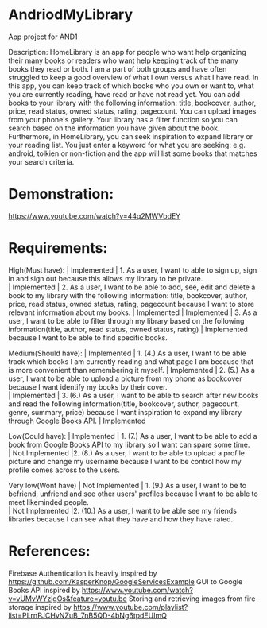 # AndriodMyLibrary
App project for AND1

Description:
HomeLibrary is an app for people who want help organizing their many books or readers who want help keeping track of the many books they read or both. 
I am a part of both groups and have often struggled to keep a good overview of what I own versus what I have read.
In this app, you can keep track of which books who you own or want to, what you are currently reading, have read or have not read yet. 
You can add books to your library with the following information: title, bookcover, author, price, read status, owned status, rating, pagecount. You can upload images from your phone's gallery.
Your library has a filter function so you can search based on the information you have given about the book. 
Furthermore, in HomeLibrary, you can seek inspiration to expand library or your reading list. You just enter a keyword for what you are seeking: e.g. android, tolkien or non-fiction
and the app will list some books that matches your search criteria.

# Demonstration:
https://www.youtube.com/watch?v=44q2MWVbdEY

# Requirements:

High(Must have):
| Implemented | 1. As a user, I want to able to sign up, sign in and sign out because this allows my library to be private.                                               
| Implemented | 2. As a user, I want to be able to add, see, edit and delete a book to my library with the following information: 
title, bookcover, author, price, read status, owned status, rating, pagecount because I want to store relevant information about my books.                | Implemented
| Implemented | 3. As a user, I want to be able to filter through my library based on the following information(title, author, read status, owned status, rating)         | Implemented
because I want to be able to find specific books.

Medium(Should have): 
| Implemented | 1. (4.) As a user, I want to be able track which books I am currently reading and what page I am because that is more convenient than remembering it myself. 
| Implemented | 2. (5.) As a user, I want to be able to upload a picture from my phone as bookcover because I want identify my books by their cover.                         
| Implemented | 3. (6.) As a user, I want to be able to search after new books and read the following information(title, bookcover, author, pagecount, genre, summary, price) 
because I want inspiration to expand my library through Google Books API.                                                                                 | Implemented

Low(Could have): 
| Implemented |    1. (7.) As a user, I want to be able to add a book from Google Books API to my library so I want can spare some time.                                         
| Not Implemented |2. (8.) As a user, I want to be able to upload a profile picture and change my username because I want to be control how my profile comes across to the users. 

Very low(Wont have)
| Not Implemented | 1. (9.) As a user, I want to be to befriend, unfriend and see other users' profiles because I want to be able to meet likeminded people.                     
| Not Implemented |2. (10.) As a user, I want to be able see my friends libraries because I can see what they have and how they have rated.                                     

# References:
Firebase Authentication is heavily inspired by https://github.com/KasperKnop/GoogleServicesExample
GUI to Google Books API inspired by https://www.youtube.com/watch?v=vUMvWYzlgOs&feature=youtu.be
Storing and retrieving images from fire storage inspired by https://www.youtube.com/playlist?list=PLrnPJCHvNZuB_7nB5QD-4bNg6tpdEUImQ
